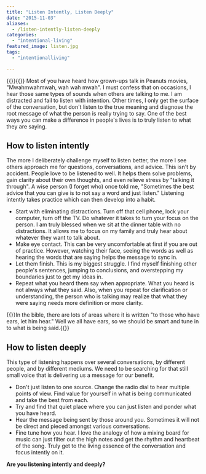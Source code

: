 ```yaml
---
title: "Listen Intently, Listen Deeply"
date: "2015-11-03"
aliases:
  - /listen-intently-listen-deeply
categories: 
  - "intentional-living"
featured_image: listen.jpg
tags: 
  - "intentionalliving"

---
```

{{<featuredimage>}}{{</featuredimage>}}
Most of you have heard how grown-ups talk in Peanuts movies, "Mwahmwahmwah, wah wah mwah". I must confess that on occasions, I hear those same types of sounds when others are talking to me. I am distracted and fail to listen with intention. Other times, I only get the surface of the conversation, but don't listen to the true meaning and diagnose the root message of what the person is really trying to say. One of the best ways you can make a difference in people's lives is to truly listen to what they are saying.

## How to listen intently

The more I deliberately challenge myself to listen better, the more I see others approach me for questions, conversations, and advice. This isn't by accident. People love to be listened to well. It helps them solve problems, gain clarity about their own thoughts, and even relieve stress by "talking it through". A wise person (I forget who) once told me, "Sometimes the best advice that you can give is to not say a word and just listen." Listening intently takes practice which can then develop into a habit.

- Start with eliminating distractions. Turn off that cell phone, lock your computer, turn off the TV. Do whatever it takes to turn your focus on the person. I am truly blessed when we sit at the dinner table with no distractions. It allows me to focus on my family and truly hear about whatever they want to talk about.
- Make eye contact. This can be very uncomfortable at first if you are out of practice. However, watching their face, seeing the words as well as hearing the words that are saying helps the message to sync in.
- Let them finish. This is my biggest struggle. I find myself finishing other people's sentences, jumping to conclusions, and overstepping my boundaries just to get my ideas in.
- Repeat what you heard them say when appropriate. What you heard is not always what they said. Also, when you repeat for clarification or understanding, the person who is talking may realize that what they were saying needs more definition or more clarity.

{{<callout>}}In the bible, there are lots of areas where it is written "to those who have ears, let him hear." Well we all have ears, so we should be smart and tune in to what is being said.{{</callout>}}

## How to listen deeply

This type of listening happens over several conversations, by different people, and by different mediums. We need to be searching for that still small voice that is delivering us a message for our benefit.

- Don't just listen to one source. Change the radio dial to hear multiple points of view. Find value for yourself in what is being communicated and take the best from each.
- Try and find that quiet place where you can just listen and ponder what you have heard.
- Hear the message being sent by those around you. Sometimes it will not be direct and pieced amongst various conversations.
- Fine tune how you hear. I love the analogy of how a mixing board for music can just filter out the high notes and get the rhythm and heartbeat of the song. Truly get to the living essence of the conversation and focus intently on it.

**Are you listening intently and deeply?**
